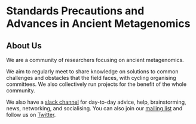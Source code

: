 <title>SPAAM</title>

# Standards Precautions and Advances in Ancient Metagenomics

## About Us
We are a community of researchers focusing on ancient metagenomics.

We aim to regularly meet to share knowledge on solutions to common challenges
and obstacles that the field faces, with cycling organising committees. We also
collectively run projects for the benefit of the whole community.

We also have a [slack
channel](https://join.slack.com/t/spaam-community/shared_invite/zt-ei8pfw4m-XdBGTQwRaXWrEkd618YlhQ)
for day-to-day advice, help, brainstorming, news, networking, and socialising. You can also join our [mailing list](https://www.listserv.dfn.de/sympa/info/spaam-community) and follow us on [Twitter](http://twitter.com/spaam_community).
